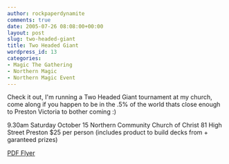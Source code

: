 ```yaml
---
author: rockpaperdynamite
comments: true
date: 2005-07-26 08:08:00+00:00
layout: post
slug: two-headed-giant
title: Two Headed Giant
wordpress_id: 13
categories:
- Magic The Gathering
- Northern Magic
- Northern Magic Event
---
```


Check it out, I'm running a Two Headed Giant tournament at my church, come along if you happen to be in the .5% of the world thats close enough to Preston Victoria to bother coming :)

9.30am Saturday October 15
Northern Community Church of Christ
81 High Street Preston
$25 per person (includes product to build decks from + garanteed prizes)

[PDF Flyer](http://members.optusnet.com.au/cerberos2/web%20flyer.pdf)
